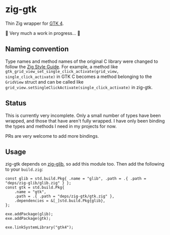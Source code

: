 # zig-gtk

Thin Zig wrapper for [GTK 4](https://gitlab.gnome.org/GNOME/gtk).

🚧 Very much a work in progress... 🚧

## Naming convention

Type names and method names of the original C library were changed to follow the [Zig Style Guide](https://ziglang.org/documentation/0.9.1/#Names). For example, a method like `gtk_grid_view_set_single_click_activate(grid_view, single_click_activate)` in GTK C becomes a method belonging to the `GridView` struct and can be called like `grid_view.setSingleClickActivate(single_click_activate)` in zig-gtk.

## Status

This is currently very incomplete. Only a small number of types have been wrapped, and those that have aren't fully wrapped. I have only been binding the types and methods I need in my projects for now.

PRs are very welcome to add more bindings.

## Usage

zig-gtk depends on [zig-glib](https://github.com/davidmhewitt/zig-glib/), so add this module too. Then add the following to your `build.zig`:

```
const glib = std.build.Pkg{ .name = "glib", .path = .{ .path = "deps/zig-glib/glib.zig" } };
const gtk = std.build.Pkg{
    .name = "gtk",
    .path = .{ .path = "deps/zig-gtk/gtk.zig" },
    .dependencies = &[_]std.build.Pkg{glib},
};

exe.addPackage(glib);
exe.addPackage(gtk);

exe.linkSystemLibrary("gtk4");
```
